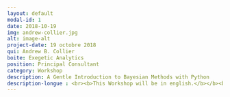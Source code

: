 ```yaml
---
layout: default
modal-id: 1
date: 2018-10-19
img: andrew-collier.jpg
alt: image-alt
project-date: 19 octobre 2018
qui: Andrew B. Collier
boite: Exegetic Analytics
position: Principal Consultant 
category: Workshop
description: A Gentle Introduction to Bayesian Methods with Python
description-longue : <br><b>This Workshop will be in english.</b></b><br><b>A Gentle Introduction to Bayesian Methods with Python</b> <p>TBA</p>
---
```

